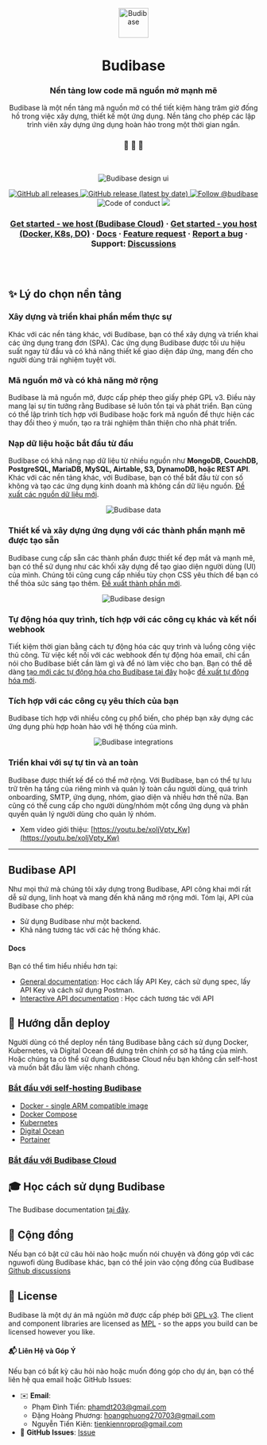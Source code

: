 <p align="center">
  <a href="https://www.budibase.com">
    <img alt="Budibase" src="https://res.cloudinary.com/daog6scxm/image/upload/v1696515725/Branding/Assets/Symbol/RGB/Full%20Colour/Budibase_Symbol_RGB_FullColour_cbqvha_1_z5cwq2.svg" width="60" />
  </a>
</p>
<h1 align="center">
  Budibase
</h1>

<h3 align="center">
  Nền tảng low code mã nguồn mở mạnh mẽ
</h3>
<p align="center">
  Budibase là một nền tảng mã nguồn mở có thể tiết kiệm hàng trăm giờ đống hồ trong việc xây dựng, thiết kế một ứng dụng. Nền tảng cho phép các lập trình viên xây dựng ứng dụng hoàn hảo trong một thời gian ngắn.
</p>

<h3 align="center">
 🤖 🎨 🚀
</h3>
<br>

<p align="center">
  <img alt="Budibase design ui" src="https://res.cloudinary.com/daog6scxm/image/upload/v1680181644/ui/homepage-design-ui_sizp7b.png">
</p>

<p align="center">
  <a href="https://github.com/Budibase/budibase/releases">
    <img alt="GitHub all releases" src="https://img.shields.io/github/downloads/Budibase/budibase/total">
  </a>
  <a href="https://github.com/Budibase/budibase/releases">
    <img alt="GitHub release (latest by date)" src="https://img.shields.io/github/v/release/Budibase/budibase">
  </a>
  <a href="https://twitter.com/intent/follow?screen_name=budibase">
    <img src="https://img.shields.io/twitter/follow/budibase?style=social" alt="Follow @budibase" />
  </a>
  <img src="https://img.shields.io/badge/Contributor%20Covenant-v2.0%20adopted-ff69b4.svg" alt="Code of conduct" />
  <a href="https://codecov.io/gh/Budibase/budibase">
    <img src="https://codecov.io/gh/Budibase/budibase/graph/badge.svg?token=E8W2ZFXQOH"/>
  </a>
</p>

<h3 align="center">
  <a href="https://account.budibase.app/register">Get started - we host (Budibase Cloud)</a>
  <span> · </span>
  <a href="https://docs.budibase.com/docs/hosting-methods">Get started - you host (Docker, K8s, DO)</a>
  <span> · </span>
  <a href="https://docs.budibase.com/docs">Docs</a>
  <span> · </span>
  <a href="https://github.com/Budibase/budibase/discussions?discussions_q=category%3AIdeas">Feature request</a>
  <span> · </span>
  <a href="https://github.com/Budibase/budibase/issues">Report a bug</a>
  <span> · </span>
  Support: <a href="https://github.com/Budibase/budibase/discussions">Discussions</a>
</h3>

<br /><br />
## ✨ Lý do chọn nền tảng

### Xây dựng và triển khai phần mềm thực sự  
Khác với các nền tảng khác, với Budibase, bạn có thể xây dựng và triển khai các ứng dụng trang đơn (SPA). Các ứng dụng Budibase được tối ưu hiệu suất ngay từ đầu và có khả năng thiết kế giao diện đáp ứng, mang đến cho người dùng trải nghiệm tuyệt vời.
### **Mã nguồn mở và có khả năng mở rộng**  
Budibase là mã nguồn mở, được cấp phép theo giấy phép GPL v3. Điều này mang lại sự tin tưởng rằng Budibase sẽ luôn tồn tại và phát triển. Bạn cũng có thể lập trình tích hợp với Budibase hoặc fork mã nguồn để thực hiện các thay đổi theo ý muốn, tạo ra trải nghiệm thân thiện cho nhà phát triển.  


### **Nạp dữ liệu hoặc bắt đầu từ đầu**  
Budibase có khả năng nạp dữ liệu từ nhiều nguồn như **MongoDB, CouchDB, PostgreSQL, MariaDB, MySQL, Airtable, S3, DynamoDB, hoặc REST API**. Khác với các nền tảng khác, với Budibase, bạn có thể bắt đầu từ con số không và tạo các ứng dụng kinh doanh mà không cần dữ liệu nguồn. [Đề xuất các nguồn dữ liệu mới](https://github.com/Budibase/budibase/discussions?discussions_q=category%3AIdeas).

<p align="center">
  <img alt="Budibase data" src="https://res.cloudinary.com/daog6scxm/image/upload/v1680281798/ui/data_klbuna.png">
</p>

### Thiết kế và xây dựng ứng dụng với các thành phần mạnh mẽ được tạo sẵn  
Budibase cung cấp sẵn các thành phần được thiết kế đẹp mắt và mạnh mẽ, bạn có thể sử dụng như các khối xây dựng để tạo giao diện người dùng (UI) của mình. Chúng tôi cũng cung cấp nhiều tùy chọn CSS yêu thích để bạn có thể thỏa sức sáng tạo thêm. [Đề xuất thành phần mới](https://github.com/Budibase/budibase/discussions?discussions_q=category%3AIdeas).
<p align="center">
  <img alt="Budibase design" src="https://res.cloudinary.com/daog6scxm/image/upload/v1675437167/ui/form_2x_mbli8y.png">
</p>


### Tự động hóa quy trình, tích hợp với các công cụ khác và kết nối webhook  
Tiết kiệm thời gian bằng cách tự động hóa các quy trình và luồng công việc thủ công. Từ việc kết nối với các webhook đến tự động hóa email, chỉ cần nói cho Budibase biết cần làm gì và để nó làm việc cho bạn. Bạn có thể dễ dàng [tạo mới các tự động hóa cho Budibase tại đây](https://github.com/Budibase/automations) hoặc [đề xuất tự động hóa mới](https://github.com/Budibase/budibase/discussions?discussions_q=category%3AIdeas).

### Tích hợp với các công cụ yêu thích của bạn  
Budibase tích hợp với nhiều công cụ phổ biến, cho phép bạn xây dựng các ứng dụng phù hợp hoàn hảo với hệ thống của mình.

<p align="center">
  <img alt="Budibase integrations" src="https://res.cloudinary.com/daog6scxm/image/upload/v1680195228/ui/automate_fg9z07.png">
</p>

### Triển khai với sự tự tin và an toàn  

Budibase được thiết kế để có thể mở rộng. Với Budibase, bạn có thể tự lưu trữ trên hạ tầng của riêng mình và quản lý toàn cầu người dùng, quá trình onboarding, SMTP, ứng dụng, nhóm, giao diện và nhiều hơn thế nữa. Bạn cũng có thể cung cấp cho người dùng/nhóm một cổng ứng dụng và phân quyền quản lý người dùng cho quản lý nhóm.  

- Xem video giới thiệu: [https://youtu.be/xoljVpty_Kw](https://youtu.be/xoljVpty_Kw)  

---

## Budibase API

Như mọi thứ mà chúng tôi xây dựng trong Budibase, API công khai mới rất dễ sử dụng, linh hoạt và mang đến khả năng mở rộng mới. Tóm lại, API của Budibase cho phép:  

- Sử dụng Budibase như một backend.  
- Khả năng tương tác với các hệ thống khác.  


#### Docs
Bạn có thể tìm hiểu nhiều hơn tại:
- [General documentation](https://docs.budibase.com/docs/public-api): Học cách lấy API Key, cách sử dụng spec, lấy API Key và cách sử dụng Postman.
- [Interactive API documentation](https://docs.budibase.com/reference/appcreate) : Học cách tương tác với API

## 🏁 Hướng dẫn deploy

Người dùng có thể deploy nền tảng Budibase bằng cách sử dụng Docker, Kubernetes, và Digital Ocean để dựng trên chính cơ sở hạ tầng của mình. Hoặc chúng ta có thể sử dụng Budibase Cloud nếu bạn không cần self-host và muốn bắt đầu làm việc nhanh chóng.

### [Bắt đầu với self-hosting Budibase](https://docs.budibase.com/docs/hosting-methods)

- [Docker - single ARM compatible image](https://docs.budibase.com/docs/docker)
- [Docker Compose](https://docs.budibase.com/docs/docker-compose)
- [Kubernetes](https://docs.budibase.com/docs/kubernetes-k8s)
- [Digital Ocean](https://docs.budibase.com/docs/digitalocean)
- [Portainer](https://docs.budibase.com/docs/portainer)

### [Bắt đầu với Budibase Cloud](https://budibase.com)

## 🎓 Học cách sử dụng Budibase

The Budibase documentation [tại đây](https://docs.budibase.com/docs).


## 💬 Cộng đồng

Nếu bạn có bật cứ câu hỏi nào hoặc muốn nói chuyện và đóng góp với các nguwofi dùng Budibase khác, bạn có thể join vào cộng đồng của Budibase [Github discussions](https://github.com/Budibase/budibase/discussions)


## 📝 License

Budibase là một dự án mã ngùôn mở được cấp phép bởi [GPL v3](https://www.gnu.org/licenses/gpl-3.0.en.html). The client and component libraries are licensed as [MPL](https://directory.fsf.org/wiki/License:MPL-2.0) - so the apps you build can be licensed however you like.

#### **📬 Liên Hệ và Góp Ý**

Nếu bạn có bất kỳ câu hỏi nào hoặc muốn đóng góp cho dự án, bạn có thể liên hệ qua email hoặc GitHub Issues:
- ✉️ **Email**: 
    - Phạm Đình Tiến: phamdt203@gmail.com
    - Đặng Hoàng Phương: hoangphuong270703@gmail.com
    - Nguyễn Tiến Kiên: tienkiennropro@gmail.com
- 🐙 **GitHub Issues**: [Issue]("https://github.com/HIT-OS/SOS-CONNECT-BE/issues/new?assignees=&labels=&projects=&template=bug_report.md&title=")